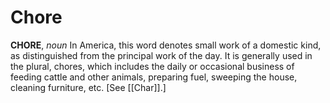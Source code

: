 # Chore

**CHORE**, _noun_ In America, this word denotes small work of a domestic kind, as distinguished from the principal work of the day. It is generally used in the plural, chores, which includes the daily or occasional business of feeding cattle and other animals, preparing fuel, sweeping the house, cleaning furniture, etc. \[See [[Char]].\]